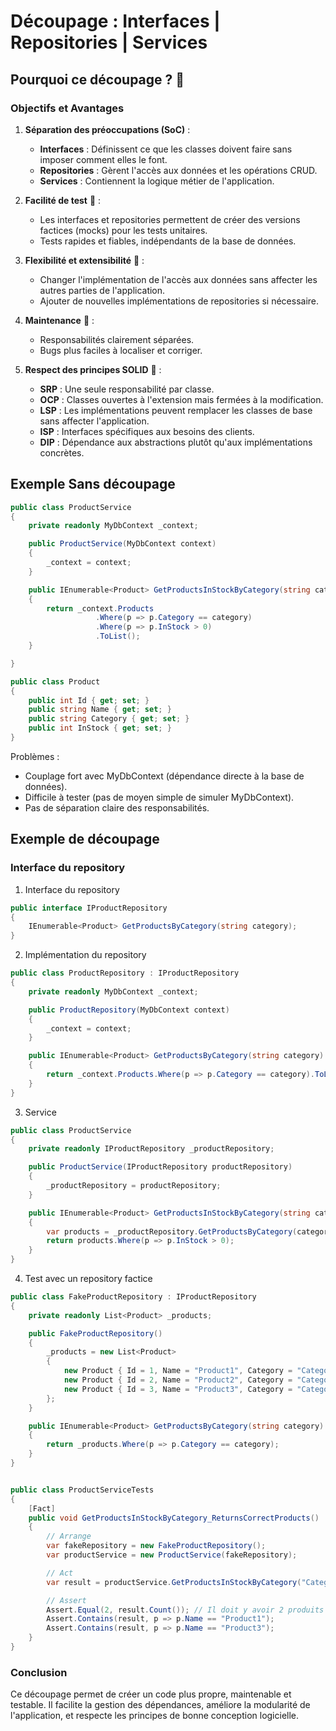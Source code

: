 # Découpage : Interfaces | Repositories | Services

## Pourquoi ce découpage ? 🤔

### Objectifs et Avantages

1. **Séparation des préoccupations (SoC)** :
    - **Interfaces** : Définissent ce que les classes doivent faire sans imposer comment elles le font.
    - **Repositories** : Gèrent l'accès aux données et les opérations CRUD.
    - **Services** : Contiennent la logique métier de l'application.

2. **Facilité de test** 🧪 :
    - Les interfaces et repositories permettent de créer des versions factices (mocks) pour les tests unitaires.
    - Tests rapides et fiables, indépendants de la base de données.

3. **Flexibilité et extensibilité** 🔧 :
    - Changer l'implémentation de l'accès aux données sans affecter les autres parties de l'application.
    - Ajouter de nouvelles implémentations de repositories si nécessaire.

4. **Maintenance** 🔄 :
    - Responsabilités clairement séparées.
    - Bugs plus faciles à localiser et corriger.

5. **Respect des principes SOLID** 📐 :
    - **SRP** : Une seule responsabilité par classe.
    - **OCP** : Classes ouvertes à l'extension mais fermées à la modification.
    - **LSP** : Les implémentations peuvent remplacer les classes de base sans affecter l'application.
    - **ISP** : Interfaces spécifiques aux besoins des clients.
    - **DIP** : Dépendance aux abstractions plutôt qu'aux implémentations concrètes.

## Exemple Sans découpage

```c#
public class ProductService
{
    private readonly MyDbContext _context;

    public ProductService(MyDbContext context)
    {
        _context = context;
    }

    public IEnumerable<Product> GetProductsInStockByCategory(string category)
    {
        return _context.Products
                   .Where(p => p.Category == category)
                   .Where(p => p.InStock > 0)
                   .ToList();
    }

}
```

```c#
public class Product
{
    public int Id { get; set; }
    public string Name { get; set; }
    public string Category { get; set; }
    public int InStock { get; set; }
}
```

Problèmes :

- Couplage fort avec MyDbContext (dépendance directe à la base de données).
- Difficile à tester (pas de moyen simple de simuler MyDbContext).
- Pas de séparation claire des responsabilités.

## Exemple de découpage
### Interface du repository

1. Interface du repository
```c#
public interface IProductRepository
{
    IEnumerable<Product> GetProductsByCategory(string category);
}
```

2. Implémentation du repository
```c#
public class ProductRepository : IProductRepository
{
    private readonly MyDbContext _context;

    public ProductRepository(MyDbContext context)
    {
        _context = context;
    }

    public IEnumerable<Product> GetProductsByCategory(string category)
    {
        return _context.Products.Where(p => p.Category == category).ToList();
    }
}
```
3. Service
```c#
public class ProductService
{
    private readonly IProductRepository _productRepository;

    public ProductService(IProductRepository productRepository)
    {
        _productRepository = productRepository;
    }

    public IEnumerable<Product> GetProductsInStockByCategory(string category)
    {
        var products = _productRepository.GetProductsByCategory(category);
        return products.Where(p => p.InStock > 0);
    }
}
```

4. Test avec un repository factice

```c#
public class FakeProductRepository : IProductRepository
{
    private readonly List<Product> _products;

    public FakeProductRepository()
    {
        _products = new List<Product>
        {
            new Product { Id = 1, Name = "Product1", Category = "Category1", InStock = 10 },
            new Product { Id = 2, Name = "Product2", Category = "Category2", InStock = 0 },
            new Product { Id = 3, Name = "Product3", Category = "Category1", InStock = 5 }
        };
    }

    public IEnumerable<Product> GetProductsByCategory(string category)
    {
        return _products.Where(p => p.Category == category);
    }
}


public class ProductServiceTests
{
    [Fact]
    public void GetProductsInStockByCategory_ReturnsCorrectProducts()
    {
        // Arrange
        var fakeRepository = new FakeProductRepository();
        var productService = new ProductService(fakeRepository);

        // Act
        var result = productService.GetProductsInStockByCategory("Category1");

        // Assert
        Assert.Equal(2, result.Count()); // Il doit y avoir 2 produits en stock dans la catégorie "Category1"
        Assert.Contains(result, p => p.Name == "Product1");
        Assert.Contains(result, p => p.Name == "Product3");
    }
}

```

### Conclusion
Ce découpage permet de créer un code plus propre, maintenable et testable. Il facilite la gestion des dépendances, améliore la modularité de l'application, et respecte les principes de bonne conception logicielle.
